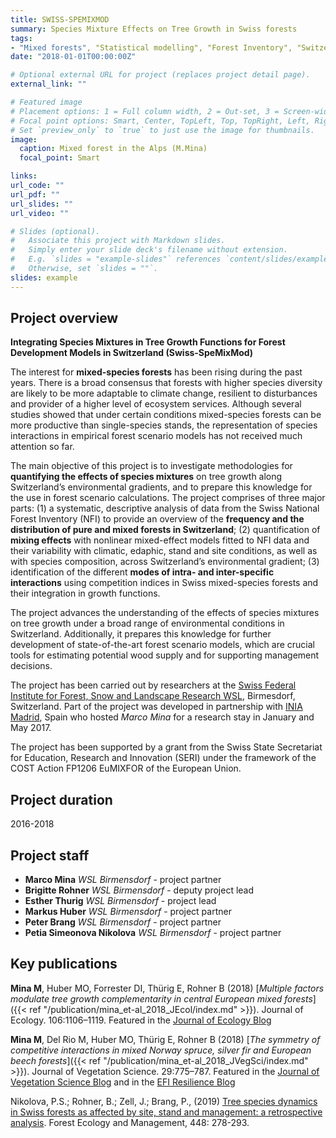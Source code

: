 ```yaml
---
title: SWISS-SPEMIXMOD
summary: Species Mixture Effects on Tree Growth in Swiss forests
tags:
- "Mixed forests", "Statistical modelling", "Forest Inventory", "Switzerland"
date: "2018-01-01T00:00:00Z"

# Optional external URL for project (replaces project detail page).
external_link: ""

# Featured image
# Placement options: 1 = Full column width, 2 = Out-set, 3 = Screen-width
# Focal point options: Smart, Center, TopLeft, Top, TopRight, Left, Right, BottomLeft, Bottom, BottomRight
# Set `preview_only` to `true` to just use the image for thumbnails.
image:
  caption: Mixed forest in the Alps (M.Mina)
  focal_point: Smart

links:
url_code: ""
url_pdf: ""
url_slides: ""
url_video: ""

# Slides (optional).
#   Associate this project with Markdown slides.
#   Simply enter your slide deck's filename without extension.
#   E.g. `slides = "example-slides"` references `content/slides/example-slides.md`.
#   Otherwise, set `slides = ""`.
slides: example
---
```


## Project overview
**Integrating Species Mixtures in Tree Growth Functions for Forest Development Models in Switzerland (Swiss-SpeMixMod)**

The interest for **mixed-species forests** has been rising during the past years. There is a broad consensus that forests with higher species diversity are likely to be more adaptable to climate change, resilient to disturbances and provider of a higher level of ecosystem services. Although several studies showed that under certain conditions mixed-species forests can be more productive than single-species stands, the representation of species interactions in empirical forest scenario models has not received much attention so far.

The main objective of this project is to investigate methodologies for **quantifying the effects of species mixtures** on tree growth along Switzerland’s environmental gradients, and to prepare this knowledge for the use in forest scenario calculations. The project comprises of three major parts: (1) a systematic, descriptive analysis of data from the Swiss National Forest Inventory (NFI) to provide an overview of the **frequency and the distribution of pure and mixed forests in Switzerland**; (2) quantification of **mixing effects** with nonlinear mixed-effect models fitted to NFI data and their variability with climatic, edaphic, stand and site conditions, as well as with species composition, across Switzerland’s environmental gradient; (3) identification of the different **modes of intra- and inter-specific interactions** using competition indices in Swiss mixed-species forests and their integration in growth functions.

The project  advances the understanding of the effects of species mixtures on tree growth under a broad range of environmental conditions in Switzerland. Additionally, it prepares this knowledge for further development of state-of-the-art forest scenario models, which are crucial tools for estimating potential wood supply and for supporting management decisions.

The project has been carried out by researchers at the [Swiss Federal Institute for Forest, Snow and Landscape Research WSL](https://www.wsl.ch/en/index.html), Birmesdorf, Switzerland. Part of the project was developed in partnership with [INIA Madrid](http://www.inia.es/IniaPortal/verPresentacionIngles.action), Spain who hosted *Marco Mina* for a research stay in January and May 2017.  

The project has been supported by a grant from the Swiss State Secretariat for Education, Research and Innovation (SERI) under the framework of the COST Action FP1206 EuMIXFOR of the European Union. 

## Project duration
2016-2018


## Project staff

 - **Marco Mina** *WSL Birmensdorf* - project partner
 - **Brigitte Rohner** *WSL Birmensdorf* - deputy project lead
 - **Esther Thurig** *WSL Birmensdorf* -  project lead
 - **Markus Huber** *WSL Birmensdorf* - project partner
 - **Peter Brang** *WSL Birmensdorf*  - project partner
 - **Petia Simeonova Nikolova** *WSL Birmensdorf*  - project partner



## Key publications

**Mina M**, Huber MO, Forrester DI, Thürig E, Rohner B (2018) [*Multiple factors modulate tree growth complementarity in central European mixed forests*]({{< ref "/publication/mina_et-al_2018_JEcol/index.md" >}}). Journal of Ecology. 106:1106–1119. Featured in the [Journal of Ecology Blog](https://jecologyblog.com/2017/09/18/diversity-effects-in-temperate-mixed-forests-are-modulated-by-stand-and-environmental-factors/)  

**Mina M**, Del Rio M, Huber MO, Thürig E, Rohner B (2018) [*The symmetry of competitive interactions in mixed Norway spruce, silver fir and European beech forests*]({{< ref "/publication/mina_et-al_2018_JVegSci/index.md" >}}). Journal of Vegetation Science. 29:775–787. Featured in the [Journal of Vegetation Science Blog](https://jvsavsblog.org/2018/09/15/the-symmetry-of-competition-a-battle-crown-to-crown-or-roots-to-roots/) and in the [EFI Resilience Blog](https://resilience-blog.com/2018/10/16/the-symmetry-of-competition-does-the-battle-take-place-above-or-below-our-feet/)

Nikolova, P.S.; Rohner, B.; Zell, J.; Brang, P., (2019) [Tree species dynamics in Swiss forests as affected by site, stand and management: a retrospective analysis](https://www.sciencedirect.com/science/article/abs/pii/S0378112719302373?via%3Dihub). Forest Ecology and Management, 448: 278-293.

